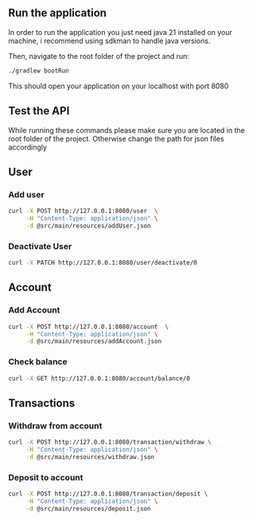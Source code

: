 ## Run the application

In order to run the application you just need java 21 installed on your machine, i recommend using sdkman to handle java
versions.

Then, navigate to the root folder of the project and run:

```bash 
./gradlew bootRun
```

This should open your application on your localhost with port 8080

## Test the API

While running these commands please make sure you are located in the root folder of the project. Otherwise change the path
for json files accordingly

## User

### Add user

```bash
curl -X POST http://127.0.0.1:8080/user  \
     -H "Content-Type: application/json" \
     -d @src/main/resources/addUser.json
```

### Deactivate User
```bash
curl -X PATCH http://127.0.0.1:8080/user/deactivate/0
```

## Account
### Add Account
```bash 
curl -X POST http://127.0.0.1:8080/account  \
     -H "Content-Type: application/json" \
     -d @src/main/resources/addAccount.json
```
### Check balance
```bash 
curl -X GET http://127.0.0.1:8080/account/balance/0
```

## Transactions
### Withdraw from account
```bash
curl -X POST http://127.0.0.1:8080/transaction/withdraw \
     -H "Content-Type: application/json" \
     -d @src/main/resources/withdraw.json
```

### Deposit to account
```bash
curl -X POST http://127.0.0.1:8080/transaction/deposit \
     -H "Content-Type: application/json" \
     -d @src/main/resources/deposit.json
```